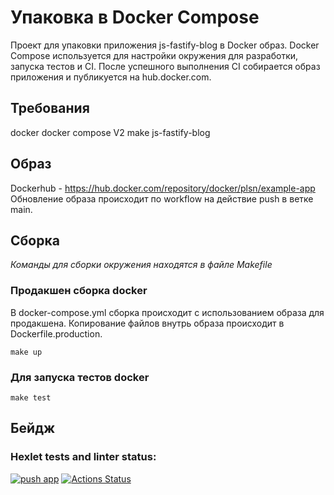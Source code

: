 # Упаковка в Docker Compose

Проект для упаковки приложения js-fastify-blog в Docker образ.
Docker Compose используется для настройки окружения для разработки, запуска тестов и CI. После успешного выполнения CI собирается образ приложения и публикуется на hub.docker.com.

## Требования
docker
docker compose V2
make
js-fastify-blog

## Образ
Dockerhub - https://hub.docker.com/repository/docker/plsn/example-app
Обновление образа происходит по workflow на действие push в ветке main.

## Сборка
_Команды для сборки окружения находятся в файле Makefile_
### Продакшен сборка docker
В docker-compose.yml сборка происходит с использованием образа для продакшена. Копирование файлов внутрь образа происходит в Dockerfile.production.

`make up`

### Для запуска тестов docker
`make test`

## Бейдж

### Hexlet tests and linter status:
[![push app](https://github.com/anna-plsn/devops-for-programmers-project-74/actions/workflows/push.yml/badge.svg)](https://github.com/anna-plsn/devops-for-programmers-project-74/actions/workflows/push.yml)
[![Actions Status](https://github.com/anna-plsn/devops-for-programmers-project-74/actions/workflows/hexlet-check.yml/badge.svg)](https://github.com/anna-plsn/devops-for-programmers-project-74/actions)

